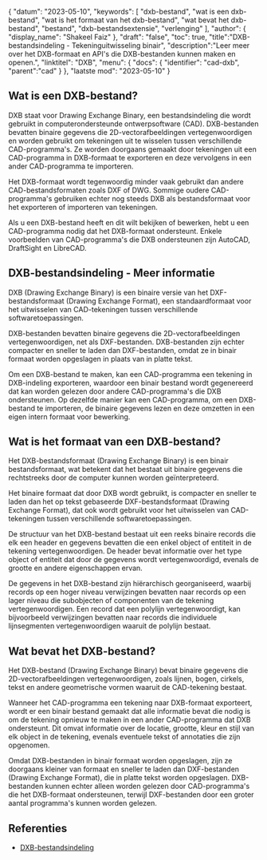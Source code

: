 {
"datum": "2023-05-10",
  "keywords": [
"dxb-bestand",
"wat is een dxb-bestand",
"wat is het formaat van het dxb-bestand",
"wat bevat het dxb-bestand",
"bestand",
"dxb-bestandsextensie",
"verlenging"
],
  "author": {
"display_name": "Shakeel Faiz"
},
"draft": "false",
"toc": true,
"title":"DXB-bestandsindeling - Tekeninguitwisseling binair",
  "description":"Leer meer over het DXB-formaat en API's die DXB-bestanden kunnen maken en openen.",
"linktitel": "DXB",
  "menu": {
    "docs": {
      "identifier": "cad-dxb",
"parent":"cad"
}
},
"laatste mod": "2023-05-10"
}

## Wat is een DXB-bestand?

DXB staat voor Drawing Exchange Binary, een bestandsindeling die wordt gebruikt in computerondersteunde ontwerpsoftware (CAD). DXB-bestanden bevatten binaire gegevens die 2D-vectorafbeeldingen vertegenwoordigen en worden gebruikt om tekeningen uit te wisselen tussen verschillende CAD-programma's. Ze worden doorgaans gemaakt door tekeningen uit een CAD-programma in DXB-formaat te exporteren en deze vervolgens in een ander CAD-programma te importeren.

Het DXB-formaat wordt tegenwoordig minder vaak gebruikt dan andere CAD-bestandsformaten zoals DXF of DWG. Sommige oudere CAD-programma's gebruiken echter nog steeds DXB als bestandsformaat voor het exporteren of importeren van tekeningen.

Als u een DXB-bestand heeft en dit wilt bekijken of bewerken, hebt u een CAD-programma nodig dat het DXB-formaat ondersteunt. Enkele voorbeelden van CAD-programma's die DXB ondersteunen zijn AutoCAD, DraftSight en LibreCAD.

## DXB-bestandsindeling - Meer informatie

DXB (Drawing Exchange Binary) is een binaire versie van het DXF-bestandsformaat (Drawing Exchange Format), een standaardformaat voor het uitwisselen van CAD-tekeningen tussen verschillende softwaretoepassingen.

DXB-bestanden bevatten binaire gegevens die 2D-vectorafbeeldingen vertegenwoordigen, net als DXF-bestanden. DXB-bestanden zijn echter compacter en sneller te laden dan DXF-bestanden, omdat ze in binair formaat worden opgeslagen in plaats van in platte tekst.

Om een DXB-bestand te maken, kan een CAD-programma een tekening in DXB-indeling exporteren, waardoor een binair bestand wordt gegenereerd dat kan worden gelezen door andere CAD-programma's die DXB ondersteunen. Op dezelfde manier kan een CAD-programma, om een DXB-bestand te importeren, de binaire gegevens lezen en deze omzetten in een eigen intern formaat voor bewerking.

## Wat is het formaat van een DXB-bestand?

Het DXB-bestandsformaat (Drawing Exchange Binary) is een binair bestandsformaat, wat betekent dat het bestaat uit binaire gegevens die rechtstreeks door de computer kunnen worden geïnterpreteerd.

Het binaire formaat dat door DXB wordt gebruikt, is compacter en sneller te laden dan het op tekst gebaseerde DXF-bestandsformaat (Drawing Exchange Format), dat ook wordt gebruikt voor het uitwisselen van CAD-tekeningen tussen verschillende softwaretoepassingen.

De structuur van het DXB-bestand bestaat uit een reeks binaire records die elk een header en gegevens bevatten die een enkel object of entiteit in de tekening vertegenwoordigen. De header bevat informatie over het type object of entiteit dat door de gegevens wordt vertegenwoordigd, evenals de grootte en andere eigenschappen ervan.

De gegevens in het DXB-bestand zijn hiërarchisch georganiseerd, waarbij records op een hoger niveau verwijzingen bevatten naar records op een lager niveau die subobjecten of componenten van de tekening vertegenwoordigen. Een record dat een polylijn vertegenwoordigt, kan bijvoorbeeld verwijzingen bevatten naar records die individuele lijnsegmenten vertegenwoordigen waaruit de polylijn bestaat.

## Wat bevat het DXB-bestand?

Het DXB-bestand (Drawing Exchange Binary) bevat binaire gegevens die 2D-vectorafbeeldingen vertegenwoordigen, zoals lijnen, bogen, cirkels, tekst en andere geometrische vormen waaruit de CAD-tekening bestaat.

Wanneer het CAD-programma een tekening naar DXB-formaat exporteert, wordt er een binair bestand gemaakt dat alle informatie bevat die nodig is om de tekening opnieuw te maken in een ander CAD-programma dat DXB ondersteunt. Dit omvat informatie over de locatie, grootte, kleur en stijl van elk object in de tekening, evenals eventuele tekst of annotaties die zijn opgenomen.

Omdat DXB-bestanden in binair formaat worden opgeslagen, zijn ze doorgaans kleiner van formaat en sneller te laden dan DXF-bestanden (Drawing Exchange Format), die in platte tekst worden opgeslagen. DXB-bestanden kunnen echter alleen worden gelezen door CAD-programma's die het DXB-formaat ondersteunen, terwijl DXF-bestanden door een groter aantal programma's kunnen worden gelezen.

## Referenties
* [DXB-bestandsindeling](http://web.archive.org/web/20060824054154/https://www.autodesk.com/techpubs/autocad/acadr14/dxf/the_dxb_file_format_al_u05_b.htm)

